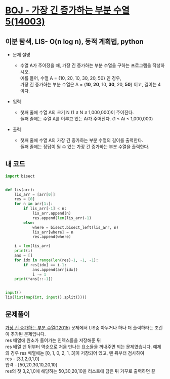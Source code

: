[BOJ - 가장 긴 증가하는 부분 수열5(14003)](https://www.acmicpc.net/problem/14003)
===

이분 탐색, LIS- O(n log n), 동적 계획법, python
---

* 문제 설명
  - 수열 A가 주어졌을 때, 가장 긴 증가하는 부분 수열을 구하는 프로그램을 작성하시오.  
  예를 들어, 수열 A = {10, 20, 10, 30, 20, 50} 인 경우,  
  가장 긴 증가하는 부분 수열은 A = {**10**, **20**, 10, **30**, 20, **50**} 이고, 길이는 4이다.
  
   

* 입력  
  - 첫째 줄에 수열 A의 크기 N (1 ≤ N ≤ 1,000,000)이 주어진다.  
  둘째 줄에는 수열 A를 이루고 있는 Ai가 주어진다. (1 ≤ Ai ≤ 1,000,000)


* 출력  
  - 첫째 줄에 수열 A의 가장 긴 증가하는 부분 수열의 길이를 출력한다.  
  둘째 줄에는 정답이 될 수 있는 가장 긴 증가하는 부분 수열을 출력한다.  
  
  
## 내 코드  

```python
import bisect


def lis(arr):
    lis_arr = [arr[0]]
    res = [0]
    for n in arr[1:]:
        if lis_arr[-1] < n:
            lis_arr.append(n)
            res.append(len(lis_arr)-1)
        else:
            where = bisect.bisect_left(lis_arr, n)
            lis_arr[where] = n
            res.append(where)

    i = len(lis_arr)
    print(i)
    ans = []
    for idx in range(len(res)-1, -1, -1):
        if res[idx] == i-1:
            ans.append(arr[idx])
            i -= 1
    print(*ans[::-1])


input()
lis(list(map(int, input().split())))

```
 
## 문제풀이  
  
[가장 긴 증가하는 부분 수열(12015)](https://www.acmicpc.net/problem/12015) 문제에서 LIS중 아무거나 하나 더 출력하라는 조건이 추가된 문제입니다.  
res 배열에 원소가 들어가는 인덱스들을 저장해준 뒤  
res 배열 맨 뒤부터 역순으로 처음 만나는 요소들을 꺼내주면 되는 문제였습니다.
예제의 경우 res 배열에는 [0, 1, 0, 2, 1, 3]이 저장되어 있고, 맨 뒤부터 검사하여  
res - [3,1,2,0,1,0]  
입력 - [50,20,30,10,20,10]  
res의 첫 3,2,1,0에 해당하는 50,30,20,10을 리스트에 담은 뒤 거꾸로 출력하면 끝
